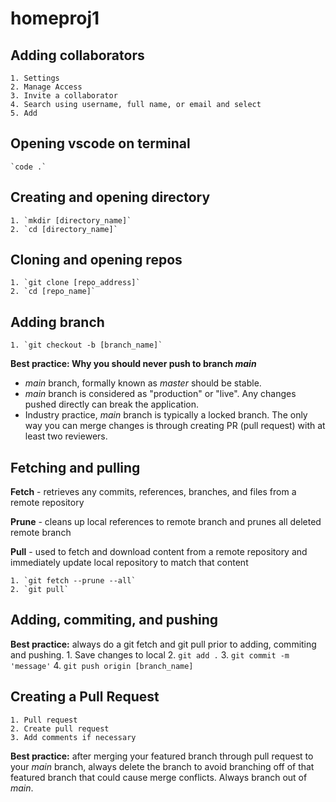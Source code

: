 # homeproj1

## Adding collaborators
    1. Settings
    2. Manage Access
    3. Invite a collaborator
    4. Search using username, full name, or email and select
    5. Add

## Opening vscode on terminal
    `code .`

## Creating and opening directory
    1. `mkdir [directory_name]`
    2. `cd [directory_name]`

## Cloning and opening repos
    1. `git clone [repo_address]`
    2. `cd [repo_name]`

## Adding branch
    1. `git checkout -b [branch_name]`
**Best practice: Why you should never push to branch *main***
* *main* branch, formally known as *master* should be stable.
* *main* branch is considered as "production" or "live". Any changes pushed directly can break the application.
* Industry practice, *main* branch is typically a locked branch. The only way you can merge changes is through creating PR (pull request) with at least two reviewers.

## Fetching and pulling
**Fetch** - retrieves any commits, references, branches, and files from a remote repository

**Prune** - cleans up local references to remote branch and prunes all deleted remote branch

**Pull** - used to fetch and download content from a remote repository and immediately update local repository to match that content

    1. `git fetch --prune --all`
    2. `git pull`

## Adding, commiting, and pushing
**Best practice:** always do a git fetch and git pull prior to adding, commiting and pushing.
    1. Save changes to local 
    2. `git add .`
    3. `git commit -m 'message'`
    4. `git push origin [branch_name]`

## Creating a Pull Request
    1. Pull request
    2. Create pull request
    3. Add comments if necessary
**Best practice:** after merging your featured branch through pull request to your *main* branch, always delete the branch to avoid branching off of that featured branch that could cause merge conflicts. Always branch out of *main*.
